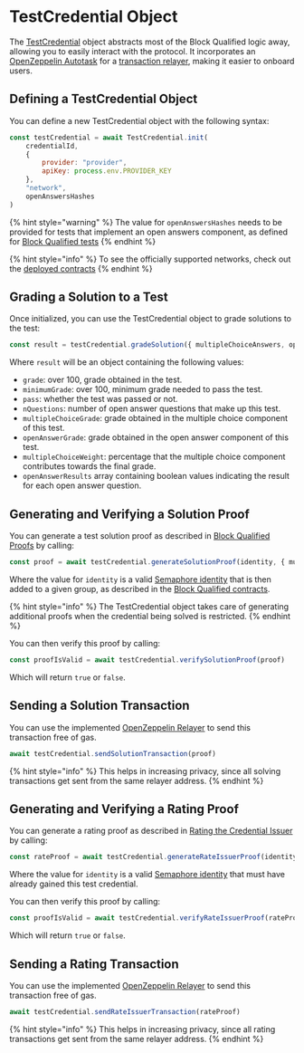 # TestCredential Object

The [TestCredential](../../packages/lib/src/testCredential.ts) object abstracts most of the Block Qualified logic away, allowing you to easily interact with the protocol. It incorporates an [OpenZeppelin Autotask](https://docs.openzeppelin.com/defender/autotasks) for a [transaction relayer](https://docs.openzeppelin.com/defender/relay), making it easier to onboard users.

## Defining a TestCredential Object

You can define a new TestCredential object with the following syntax:
```js
const testCredential = await TestCredential.init(
    credentialId,
    {
        provider: "provider",
        apiKey: process.env.PROVIDER_KEY
    },
    "network",
    openAnswersHashes
)
```
{% hint style="warning" %}
The value for `openAnswersHashes` needs to be provided for tests that implement an open answers component, as defined for [Block Qualified tests](../technical-reference/block-qualified-tests.md)
{% endhint %}

{% hint style="info" %}
To see the officially supported networks, check out the [deployed contracts](../deployed-contracts.md)
{% endhint %}

## Grading a Solution to a Test
Once initialized, you can use the TestCredential object to grade solutions to the test:

```js
const result = testCredential.gradeSolution({ multipleChoiceAnswers, openAnswers })
```

Where `result` will be an object containing the following values:
- `grade`: over 100, grade obtained in the test.
- `minimumGrade`: over 100, minimum grade needed to pass the test.
- `pass`: whether the test was passed or not.
- `nQuestions`: number of open answer questions that make up this test.
- `multipleChoiceGrade`: grade obtained in the multiple choice component of this test.
- `openAnswerGrade`: grade obtained in the open answer component of this test.
- `multipleChoiceWeight`: percentage that the multiple choice component contributes towards the final grade.
- `openAnswerResults` array containing boolean values indicating the result for each open answer question.

## Generating and Verifying a Solution Proof

You can generate a test solution proof as described in [Block Qualified Proofs](../guides/proofs/README.md) by calling:

```js
const proof = await testCredential.generateSolutionProof(identity, { multipleChoiceAnswers, openAnswers })
```

Where the value for `identity` is a valid [Semaphore identity](http://semaphore.appliedzkp.org/docs/guides/identities) that is then added to a given group, as described in the [Block Qualified contracts](../technical-reference/contracts.md#solving-a-test).

{% hint style="info" %}
The TestCredential object takes care of generating additional proofs when the credential being solved is restricted.
{% endhint %}

You can then verify this proof by calling:

```js
const proofIsValid = await testCredential.verifySolutionProof(proof)
```

Which will return `true` or `false`.

## Sending a Solution Transaction

You can use the implemented [OpenZeppelin Relayer](https://docs.openzeppelin.com/defender/relay) to send this transaction free of gas.

```js
await testCredential.sendSolutionTransaction(proof)
```

{% hint style="info" %}
This helps in increasing privacy, since all solving transactions get sent from the same relayer address.
{% endhint %}

## Generating and Verifying a Rating Proof

You can generate a rating proof as described in [Rating the Credential Issuer](../guides/functionalities/credential-issuer-rating.md) by calling:

```js
const rateProof = await testCredential.generateRateIssuerProof(identity, rating, comment)
```

Where the value for `identity` is a valid [Semaphore identity](http://semaphore.appliedzkp.org/docs/guides/identities) that must have already gained this test credential.


You can then verify this proof by calling:

```js
const proofIsValid = await testCredential.verifyRateIssuerProof(rateProof)
```

Which will return `true` or `false`.

## Sending a Rating Transaction

You can use the implemented [OpenZeppelin Relayer](https://docs.openzeppelin.com/defender/relay) to send this transaction free of gas.

```js
await testCredential.sendRateIssuerTransaction(rateProof)
```

{% hint style="info" %}
This helps in increasing privacy, since all rating transactions get sent from the same relayer address.
{% endhint %}
